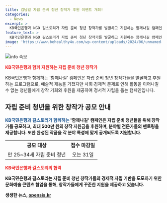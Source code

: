 ```yaml
---
title: 김남길 자립 준비 청년 창작가 후원 이벤트 개최!
categories:
  - News
excerpt: >
  KB국민은행과 NGO 길스토리가 자립 준비 청년 창작가를 발굴하고 지원하는 함께나길 캠페인을 전개합니다. 최대 500만 원의 창작 지원금과 전문가 멘토링을 통해 예술 활동을 지원하며, 완성 작품은 전시, 도서, 공연으로 공개됩니다. 이를 통해 자립 준비 청년의 경제적 자립을 돕고, 정서적 만족감을 얻기를 바랍니다. 참가 자격은 만 25~34세 자립 준비 청년이며, 접수 마감일은 오는 31일입니다.
feature_text: >
  KB국민은행과 NGO 길스토리가 자립 준비 청년 창작가를 발굴하고 지원하는 함께나길 캠페인을 전개합니다. 최대 500만 원의 창작 지원금과 전문가 멘토링을 통해 예술 활동을 지원하며, 완성 작품은 전시, 도서, 공연으로 공개됩니다. 이를 통해 자립 준비 청년의 경제적 자립을 돕고, 정서적 만족감을 얻기를 바랍니다. 참가 자격은 만 25~34세 자립 준비 청년이며, 접수 마감일은 오는 31일입니다.
image: 'https://www.behealthy4u.com/wp-content/uploads/2024/06/unnamed-file.png'
---
```


<p><img src="https://www.behealthy4u.com/wp-content/uploads/2024/06/unnamed-file.png" alt="info 속보" /></p>

<p><b><span style="color: #ee2323;">KB국민은행과 함께 지원하는 자립 준비 청년 창작가</span></b></p>

<p data-ke-size="size16">KB국민은행과 함께하는 '함께나길' 캠페인은 자립 준비 청년 창작가들을 발굴하고 후원하는 프로그램으로, 예술적 재능을 가졌지만 사회·경제적 문제로 인해 활동을 이어나갈 수 없는 청년들에게 창작 기회와 후원을 제공하여 정서적 자립을 돕는 캠페인입니다.</p>

<h2 data-ke-size="size26">자립 준비 청년을 위한 창작가 공모 안내</h2>

<p><b><span style="color: #1a5490;">KB국민은행과 길스토리가 함께하는</span><b> '함께나길' 캠페인은 자립 준비 청년들을 위해 창작가를 공모하고, 최대 500만 원의 창작 지원금을 후원하며, 분야별 전문가들의 멘토링을 제공합니다. 또한 완성된 작품을 각 분야 특성에 맞게 공개되도록 지원합니다.</p></p>

<table>
  <tr>
    <td style="text-align: center; height: 17px;"><b>공모 대상</b></td>
    <td style="text-align: center; height: 17px;"><b>접수 마감일</b></td>
  </tr>
  <tr>
    <td style="text-align: center; height: 17px;">만 25~34세 자립 준비 청년</td>
    <td style="text-align: center; height: 17px;">오는 31일</td>
  </tr>
</table>

<p><b><span style="color: #ee2323;">KB국민은행과 길스토리의 협력</span></b></p>

<p data-ke-size="size16">KB국민은행과 길스토리는 자립 준비 청년 창작가들의 경제적 자립 기반을 도모하기 위한 문화예술 콘텐츠 협업을 통해, 창작가들에게 꾸준한 지원을 제공하고 있습니다.</p>
생생한 뉴스, <a href="https://opensis.kr" rel="dofollow">opensis.kr</a>


